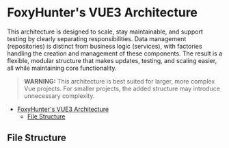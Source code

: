 # FoxyHunter's VUE3 Architecture

This architecture is designed to scale, stay maintainable, and support testing by clearly separating responsibilities. Data management (repositories) is distinct from business logic (services), with factories handling the creation and management of these components. The result is a flexible, modular structure that makes updates, testing, and scaling easier, all while maintaining core functionality.

> **WARNING:** This architecture is best suited for larger, more complex Vue projects. For smaller projects, the added structure may introduce unnecessary complexity.

- [FoxyHunter's VUE3 Architecture](#foxyhunters-vue3-architecture)
  - [File Structure](#file-structure)

## File Structure
